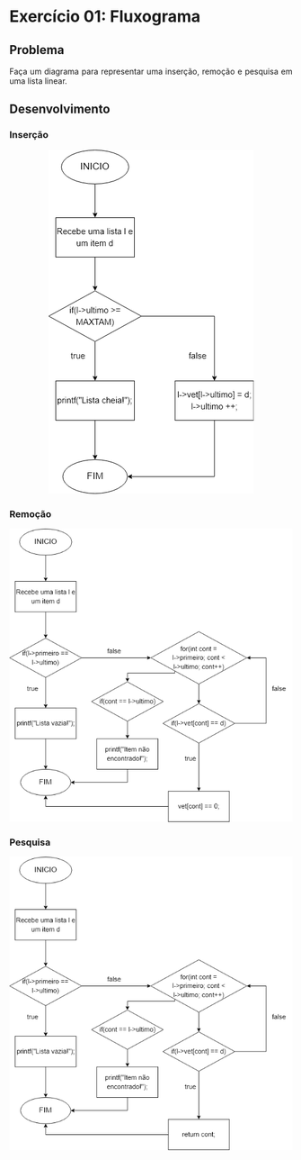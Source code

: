 
# Exercício 01: Fluxograma

## Problema

<p align="justify">
Faça um diagrama para representar uma inserção, remoção e pesquisa em uma lista linear.
</p>

## Desenvolvimento

### Inserção

<p align="center">
<img src="images/insercao.png"/> 
</p>

### Remoção

<p align="center">
<img src="images/remocao.png"/> 
</p>

### Pesquisa

<p align="center">
<img src="images/pesquisa.png"/> 
</p>
